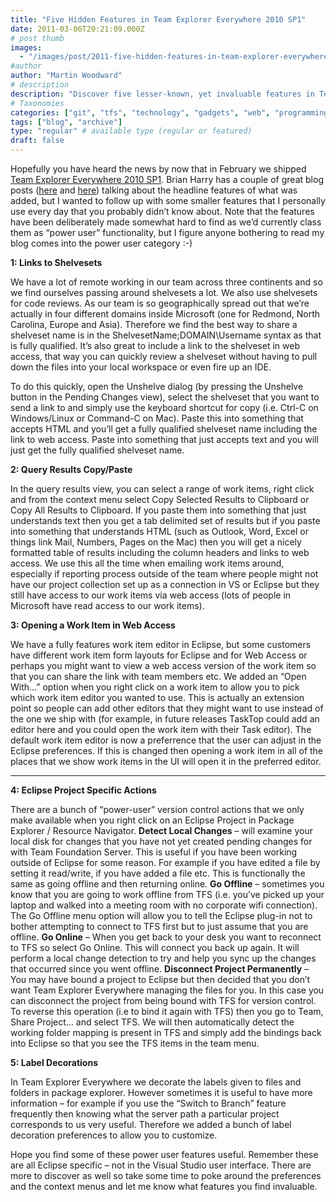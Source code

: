 ```yaml
---
title: "Five Hidden Features in Team Explorer Everywhere 2010 SP1"
date: 2011-03-06T20:21:09.000Z
# post thumb
images:
  - "/images/post/2011-five-hidden-features-in-team-explorer-everywhere-2010-sp1.jpg"
#author
author: "Martin Woodward"
# description
description: "Discover five lesser-known, yet invaluable features in Team Explorer Everywhere 2010 SP1 that enhance productivity for power users."
# Taxonomies
categories: ["git", "tfs", "technology", "gadgets", "web", "programming", "personal"]
tags: ["blog", "archive"]
type: "regular" # available type (regular or featured)
draft: false
---
```

Hopefully you have heard the news by now that in February we shipped [Team Explorer Everywhere 2010 SP1](http://www.microsoft.com/downloads/en/details.aspx?FamilyID=53c27216-c4f0-48b6-9bed-fe1718a2e3b0).  Brian Harry has a couple of great blog posts ([here](http://blogs.msdn.com/b/bharry/archive/2011/02/09/team-explorer-everywhere-2010-sp1-is-available.aspx) and [here](http://blogs.msdn.com/b/bharry/archive/2010/11/03/team-explorer-everywhere-2010-sp1-beta-is-available-for-download.aspx)) talking about the headline features of what was added, but I wanted to follow up with some smaller features that I personally use every day that you probably didn’t know about.  Note that the features have been deliberately made somewhat hard to find as we’d currently class them as “power user” functionality, but I figure anyone bothering to read my blog comes into the power user category :-)  

**1: Links to Shelvesets**  

We have a lot of remote working in our team across three continents and so we find ourselves passing around shelvesets a lot.  We also use shelvesets for code reviews.  As our team is so geographically spread out that we’re actually in four different domains inside Microsoft (one for Redmond, North Carolina, Europe and Asia).  Therefore we find the best way to share a shelveset name is in the ShelvesetName;DOMAIN\Username syntax as that is fully qualified.  It’s also great to include a link to the shelveset in web access, that way you can quickly review a shelveset without having to pull down the files into your local workspace or even fire up an IDE.  

To do this quickly, open the Unshelve dialog (by pressing the Unshelve button in the Pending Changes view), select the shelveset that you want to send a link to and simply use the keyboard shortcut for copy (i.e. Ctrl-C on Windows/Linux or Command-C on Mac).  Paste this into something that accepts HTML and you’ll get a fully qualified shelveset name including the link to web access.  Paste into something that just accepts text and you will just get the fully qualified shelveset name.  

**2: Query Results Copy/Paste**    

In the query results view, you can select a range of work items, right click and from the context menu select Copy Selected Results to Clipboard or Copy All Results to Clipboard.  If you paste them into something that just understands text then you get a tab delimited set of results but if you paste into something that understands HTML (such as Outlook, Word, Excel or things link Mail, Numbers, Pages on the Mac) then you will get a nicely formatted table of results including the column headers and links to web access.  We use this all the time when emailing work items around, especially if reporting process outside of the team where people might not have our project collection set up as a connection in VS or Eclipse but they still have access to our work items via web access (lots of people in Microsoft have read access to our work items).  

**3: Opening a Work Item in Web Access**  

We have a fully features work item editor in Eclipse, but some customers have different work item form layouts for Eclipse and for Web Access or perhaps you might want to view a web access version of the work item so that you can share the link with team members etc.  We added an “Open With…” option when you right click on a work item to allow you to pick which work item editor you wanted to use.  This is actually an extension point so people can add other editors that they might want to use instead of the one we ship with (for example, in future releases TaskTop could add an editor here and you could open the work item with their Task editor).  The default work item editor is now a preferrence that the user can adjust in the Eclipse preferences.  If this is changed then opening a work item in all of the places that we show work items in the UI will open it in the preferred editor.  

****  

**4: Eclipse Project Specific Actions**  

There are a bunch of “power-user” version control actions that we only make available when you right click on an Eclipse Project in Package Explorer / Resource Navigator.       **Detect Local Changes** – will examine your local disk for changes that you have not yet created pending changes for with Team Foundation Server.  This is useful if you have been working outside of Eclipse for some reason.  For example if you have edited a file by setting it read/write, if you have added a file etc.  This is functionally the same as going offline and then returning online.    **Go Offline** – sometimes you know that you are going to work offline from TFS (i.e. you’ve picked up your laptop and walked into a meeting room with no corporate wifi connection).  The Go Offline menu option will allow you to tell the Eclipse plug-in not to bother attempting to connect to TFS first but to just assume that you are offline.    **Go Online** – When you get back to your desk you want to reconnect to TFS so select Go Online.  This will connect you back up again.  It will perform a local change detection to try and help you sync up the changes that occurred since you went offline.    **Disconnect Project Permanently** – You may have bound a project to Eclipse but then decided that you don’t want Team Explorer Everywhere managing the files for you.  In this case you can disconnect the project from being bound with TFS for version control.  To reverse this operation (i.e to bind it again with TFS) then you go to Team, Share Project… and select TFS.  We will then automatically detect the working folder mapping is present in TFS and simply add the bindings back into Eclipse so that you see the TFS items in the team menu.   

**5: Label Decorations**  

In Team Explorer Everywhere we decorate the labels given to files and folders in package explorer.  However sometimes it is useful to have more information – for example if you use the “Switch to Branch” feature frequently then knowing what the server path a particular project corresponds to us very useful.  Therefore we added a bunch of label decoration preferences to allow you to customize.  

Hope you find some of these power user features useful.  Remember these are all Eclipse specific – not in the Visual Studio user interface.  There are more to discover as well so take some time to poke around the preferences and the context menus and let me know what features you find invaluable.